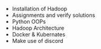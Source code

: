 - Installation of Hadoop
- Assignments and verify solutions
- Python OOPs
- Hadoop Architecture
- Docker & Kubernates
- Make use of discord
